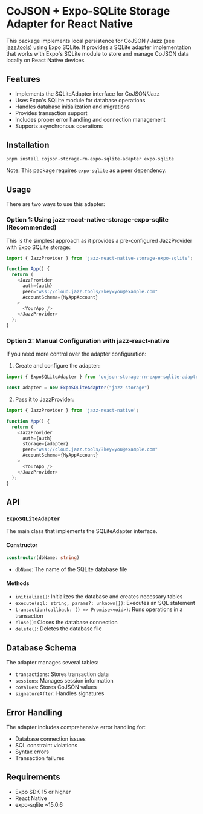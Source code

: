 # CoJSON + Expo-SQLite Storage Adapter for React Native

This package implements local persistence for CoJSON / Jazz (see [jazz.tools](https://jazz.tools)) using Expo SQLite. It provides a SQLite adapter implementation that works with Expo's SQLite module to store and manage CoJSON data locally on React Native devices.

## Features

- Implements the SQLiteAdapter interface for CoJSON/Jazz
- Uses Expo's SQLite module for database operations
- Handles database initialization and migrations
- Provides transaction support
- Includes proper error handling and connection management
- Supports asynchronous operations

## Installation

```bash
pnpm install cojson-storage-rn-expo-sqlite-adapter expo-sqlite
```

Note: This package requires `expo-sqlite` as a peer dependency.

## Usage

There are two ways to use this adapter:

### Option 1: Using jazz-react-native-storage-expo-sqlite (Recommended)

This is the simplest approach as it provides a pre-configured JazzProvider with Expo SQLite storage:

```typescript
import { JazzProvider } from 'jazz-react-native-storage-expo-sqlite';

function App() {
  return (
    <JazzProvider 
      auth={auth}
      peer="wss://cloud.jazz.tools/?key=you@example.com"
      AccountSchema={MyAppAccount}
    >
      <YourApp />
    </JazzProvider>
  );
}
```

### Option 2: Manual Configuration with jazz-react-native

If you need more control over the adapter configuration:

1. Create and configure the adapter:

```typescript
import { ExpoSQLiteAdapter } from 'cojson-storage-rn-expo-sqlite-adapter';

const adapter = new ExpoSQLiteAdapter("jazz-storage")
```

2. Pass it to JazzProvider:

```typescript
import { JazzProvider } from 'jazz-react-native';

function App() {
  return (
    <JazzProvider
      auth={auth}
      storage={adapter}
      peer="wss://cloud.jazz.tools/?key=you@example.com"
      AccountSchema={MyAppAccount}
    >
      <YourApp />
    </JazzProvider>
  );
}
```

## API

### `ExpoSQLiteAdapter`

The main class that implements the SQLiteAdapter interface.

#### Constructor

```typescript
constructor(dbName: string)
```

- `dbName`: The name of the SQLite database file

#### Methods

- `initialize()`: Initializes the database and creates necessary tables
- `execute(sql: string, params?: unknown[])`: Executes an SQL statement
- `transaction(callback: () => Promise<void>)`: Runs operations in a transaction
- `close()`: Closes the database connection
- `delete()`: Deletes the database file

## Database Schema

The adapter manages several tables:

- `transactions`: Stores transaction data
- `sessions`: Manages session information
- `coValues`: Stores CoJSON values
- `signatureAfter`: Handles signatures

## Error Handling

The adapter includes comprehensive error handling for:
- Database connection issues
- SQL constraint violations
- Syntax errors
- Transaction failures

## Requirements

- Expo SDK 15 or higher
- React Native
- expo-sqlite ~15.0.6
